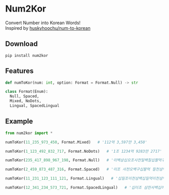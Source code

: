 # Num2Kor 
Convert Number into Korean Words! <br>
Inspired by [huskyhoochu/num-to-korean](https://github.com/huskyhoochu/num-to-korean)

## Download
`pip install num2kor`

## Features
```Python
def numToKor(num: int, option: Format = Format.Null) -> str

class Format(Enum):
  Null, Spaced,
  Mixed, NoDots,
  Lingual, SpacedLingual
```

## Example
```Python
from num2kor import *

numToKor(11_235_973_450, Format.Mixed)   # '112억 3,597만 3,450'

numToKor(1_123_492_832_717, Format.NoDots)   # '1조 1234억 9283만 2717'

numToKor(235_417_898_967_198, Format.Null)   # '이백삼십오조사천일백칠십팔억구천팔백구십육만칠천일백구십팔'

numToKor(2_459_873_487_316, Format.Spaced)   # '이조 사천오백구십팔억 칠천삼백사십팔만 칠천삼백일십육'

numToKor(11_231_123_111_121, Format.Lingual)   # '십일조이천삼백십일억이천삼백십일만천백이십일'

numToKor(12_341_234_573_721, Format.SpacedLingual)   # '십이조 삼천사백십이억 삼천사백오십칠만 삼천칠백이십일'
```
